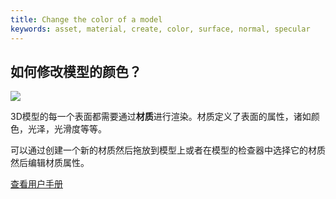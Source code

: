 ```yaml
---
title: Change the color of a model
keywords: asset, material, create, color, surface, normal, specular
---
```


## 如何修改模型的颜色？

<img src="https://s3-eu-west-1.amazonaws.com/static.playcanvas.com/instructions/change_material.gif"/>

3D模型的每一个表面都需要通过**材质**进行渲染。材质定义了表面的属性，诸如颜色，光泽，光滑度等等。

可以通过创建一个新的材质然后拖放到模型上或者在模型的检查器中选择它的材质然后编辑材质属性。

<a class="docs" href="http://developer.playcanvas.com/en/user-manual/assets/materials/" target="_blank">查看用户手册</a>

